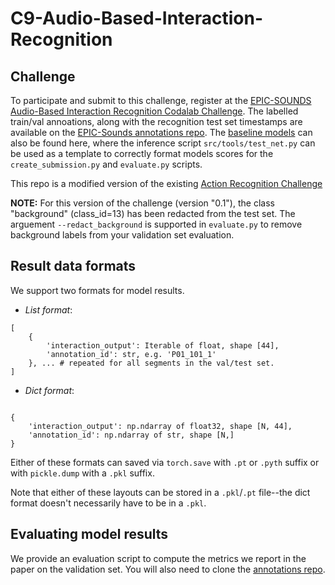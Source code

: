 # C9-Audio-Based-Interaction-Recognition

## Challenge

To participate and submit to this challenge, register at the [EPIC-SOUNDS Audio-Based Interaction Recognition Codalab Challenge](https://codalab.lisn.upsaclay.fr/competitions/9729).
The labelled train/val annoations, along with the recognition test set timestamps are available on the [EPIC-Sounds annotations repo](https://github.com/epic-kitchens/epic-sounds-annotations). The [baseline models](https://github.com/epic-kitchens/epic-sounds-annotations) can also be found here, where the inference script `src/tools/test_net.py` can be used as a template to correctly format models scores for the `create_submission.py` and `evaluate.py` scripts.

This repo is a modified version of the existing [Action Recognition Challenge](https://github.com/epic-kitchens/C1-Action-Recognition)

**NOTE:** For this version of the challenge (version "0.1"), the class "background" (class_id=13) has been redacted from the test set. The arguement `--redact_background` is supported in `evaluate.py` to remove background labels from your validation set evaluation.

## Result data formats

We support two formats for model results.

- *List format*:
  
```{python}
[
    {
        'interaction_output': Iterable of float, shape [44],
        'annotation_id': str, e.g. 'P01_101_1'
    }, ... # repeated for all segments in the val/test set.
]
```

- *Dict format*:

```{python}

{
    'interaction_output': np.ndarray of float32, shape [N, 44],
    'annotation_id': np.ndarray of str, shape [N,]
}

```

Either of these formats can saved via `torch.save` with `.pt` or `.pyth` suffix or with
`pickle.dump` with a `.pkl` suffix.

Note that either of these layouts can be stored in a `.pkl`/`.pt` file--the dict
format doesn't necessarily have to be in a `.pkl`.

## Evaluating model results

We provide an evaluation script to compute the metrics we report in the paper on
the validation set. You will also need to clone the [annotations repo](https://github.com/epic-kitchens/epic-sounds-annotations).